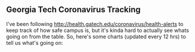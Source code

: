 ## Georgia Tech Coronavirus Tracking

I've been following http://health.gatech.edu/coronavirus/health-alerts to keep track of how safe campus is, but it's kinda hard to actually see whats going on from the table. So, here's some charts (updated every 12 hrs) to tell us what's going on:


